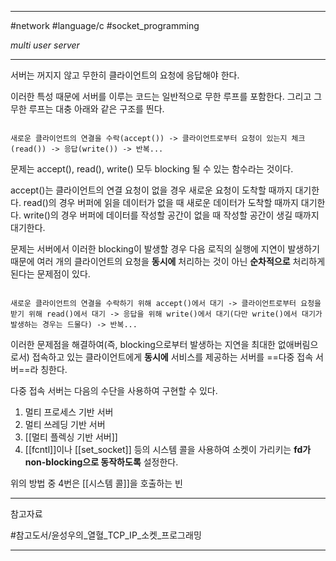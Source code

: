 
---

#network #language/c #socket_programming

*multi user server*

---

서버는 꺼지지 않고 무한히 클라이언트의 요청에 응답해야 한다.

이러한 특성 때문에 서버를 이루는 코드는 일반적으로 무한 루프를 포함한다.
그리고 그 무한 루프는 대충 아래와 같은 구조를 띈다.

```

새로운 클라이언트의 연결을 수락(accept()) -> 클라이언트로부터 요청이 있는지 체크(read()) -> 응답(write()) -> 반복...

```

문제는 accept(), read(), write() 모두 blocking 될 수 있는 함수라는 것이다.

accept()는 클라이언트의 연결 요청이 없을 경우 새로운 요청이 도착할 때까지 대기한다.
read()의 경우 버퍼에 읽을 데이터가 없을 때 새로운 데이터가 도착할 때까지 대기한다.
write()의 경우 버퍼에 데이터를 작성할 공간이 없을 때 작성할 공간이 생길 때까지 대기한다.

문제는 서버에서 이러한 blocking이 발생할 경우 다음 로직의 실행에 지연이 발생하기 때문에 여러 개의 클라이언트의 요청을 **동시에** 처리하는 것이 아닌 **순차적으로** 처리하게 된다는 문제점이 있다.

```

새로운 클라이언트의 연결을 수락하기 위해 accept()에서 대기 -> 클라이언트로부터 요청을 받기 위해 read()에서 대기 -> 응답을 위해 write()에서 대기(다만 write()에서 대기가 발생하는 경우는 드물다) -> 반복...

```

이러한 문제점을 해결하여(즉, blocking으로부터 발생하는 지연을 최대한 없애버림으로서) 접속하고 있는 클라이언트에게 **동시에** 서비스를 제공하는 서버를 ==다중 접속 서버==라 칭한다.

다중 접속 서버는 다음의 수단을 사용하여 구현할 수 있다.

1. 멀티 프로세스 기반 서버
2. 멀티 쓰레딩 기반 서버
3. [[멀티 플렉싱 기반 서버]]
4. [[fcntl]]이나 [[set_socket]] 등의 시스템 콜을 사용하여 소켓이 가리키는 **fd가 non-blocking으로 동작하도록** 설정한다.

위의 방법 중 4번은 [[시스템 콜]]을 호출하는 빈

---

참고자료

#참고도서/윤성우의_열혈_TCP_IP_소켓_프로그래밍 

---